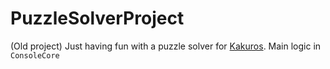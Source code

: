 # PuzzleSolverProject

(Old project) Just having fun with a puzzle solver for [Kakuros](https://en.wikipedia.org/wiki/Kakuro). Main logic in `ConsoleCore`
